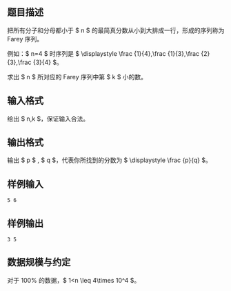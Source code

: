 ## 题目描述

把所有分子和分母都小于 $ n $ 的最简真分数从小到大排成一行，形成的序列称为 Farey 序列。

例如：$ n=4 $ 时序列是 $ \displaystyle \frac {1}{4},\frac {1}{3},\frac {2}{3},\frac {3}{4} $。

求出 $ n $ 所对应的 Farey 序列中第 $ k $ 小的数。

## 输入格式

给出 $ n,k $，保证输入合法。

## 输出格式

输出 $ p $ , $ q $，代表你所找到的分数为 $ \displaystyle \frac {p}{q} $。

## 样例输入

```
5 6
```

## 样例输出

```
3 5
```

## 数据规模与约定

对于 $100\%$ 的数据，$ 1<n \leq 4\times 10^4 $。

